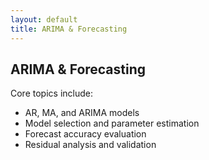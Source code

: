 ```yaml
---
layout: default
title: ARIMA & Forecasting
---
```


## ARIMA & Forecasting

Core topics include:

- AR, MA, and ARIMA models
- Model selection and parameter estimation
- Forecast accuracy evaluation
- Residual analysis and validation
